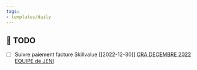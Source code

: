 ```yaml
---
tags:
- templates/daily
---
```

## 📆  TODO
- [ ] Suivre paiement facture Skillvalue [[2022-12-30]] [CRA DECEMBRE 2022 EQUIPE de JENI](message:%3CAM9PR07MB720323CB5CEBB7C588B59D57B4F39@AM9PR07MB7203.eurprd07.prod.outlook.com%3E)